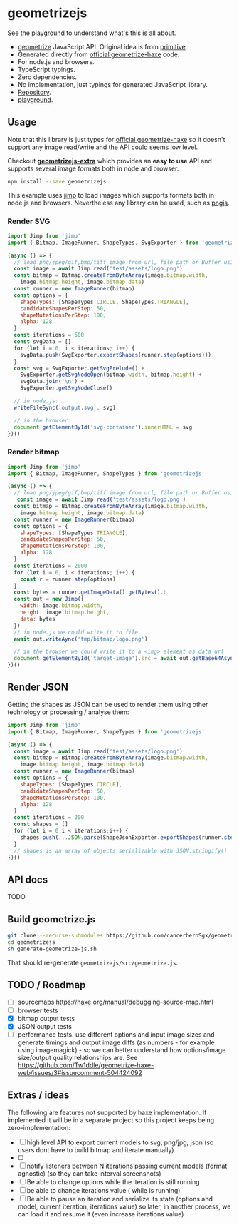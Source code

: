 # geometrizejs

See the [playground](https://cancerberosgx.github.io/demos/geometrizejs-playground/) to understand what's this is all about.

 * [geometrize](https://www.geometrize.co.uk/) JavaScript API. Original idea is from [primitive](https://github.com/fogleman/primitive).
 * Generated directly from [official geometrize-haxe](https://github.com/Tw1ddle/geometrize-haxe) code.
 * For node.js and browsers.
 * TypeScript typings.
 * Zero dependencies.
 * No implementation, just typings for generated JavaScript library.
 * [Repository](https://github.com/cancerberoSgx/geometrizejs).
 * [playground](https://cancerberosgx.github.io/demos/geometrizejs-playground/).
 
## Usage

Note that this library is just types for [official geometrize-haxe](https://github.com/Tw1ddle/geometrize-haxe) so it doesn't support any image read/write and the API could seems low level. 

Checkout **[geometrizejs-extra](https://github.com/cancerberoSgx/geometrizejs/tree/master/geometrizejs-extra)** which provides an **easy to use** API and supports several image formats both in node and browser. 

```sh
npm install --save geometrizejs
```

This example uses [jimp](TODO) to load images which supports formats both in node.js and browsers. Nevertheless any library can be used, such as [pngjs](TODO).

### Render SVG

```js
import Jimp from 'jimp'
import { Bitmap, ImageRunner, ShapeTypes, SvgExporter } from 'geometrizejs'

(async () => {
  // load png/jpeg/gif,bmp/tiff image from url, file path or Buffer using jimp:
  const image = await Jimp.read('test/assets/logo.png')
  const bitmap = Bitmap.createFromByteArray(image.bitmap.width, 
    image.bitmap.height, image.bitmap.data)
  const runner = new ImageRunner(bitmap)
  const options = {
    shapeTypes: [ShapeTypes.CIRCLE, ShapeTypes.TRIANGLE],
    candidateShapesPerStep: 50,
    shapeMutationsPerStep: 100,
    alpha: 128
  }
  const iterations = 500
  const svgData = []
  for (let i = 0; i < iterations; i++) {
    svgData.push(SvgExporter.exportShapes(runner.step(options)))
  }
  const svg = SvgExporter.getSvgPrelude() + 
    SvgExporter.getSvgNodeOpen(bitmap.width, bitmap.height) + 
    svgData.join('\n') + 
    SvgExporter.getSvgNodeClose()

  // in node.js:
  writeFileSync('output.svg', svg)

  // in the browser:
  document.getElementById('svg-container').innerHTML = svg
})()
```

### Render bitmap

```js
import Jimp from 'jimp'
import { Bitmap, ImageRunner, ShapeTypes } from 'geometrizejs'

(async () => {
  // load png/jpeg/gif,bmp/tiff image from url, file path or Buffer using jimp:
   const image = await Jimp.read('test/assets/logo.png')
  const bitmap = Bitmap.createFromByteArray(image.bitmap.width, 
    image.bitmap.height, image.bitmap.data)
  const runner = new ImageRunner(bitmap)
  const options = {
    shapeTypes: [ShapeTypes.TRIANGLE],
    candidateShapesPerStep: 50,
    shapeMutationsPerStep: 100,
    alpha: 128
  }
  const iterations = 2000
  for (let i = 0; i < iterations; i++) {
    const r = runner.step(options)
  }
  const bytes = runner.getImageData().getBytes().b
  const out = new Jimp({ 
    width: image.bitmap.width, 
    height: image.bitmap.height,
    data: bytes
  })
  // in node.js we could write it to file
  await out.writeAync('tmp/bitmap/logo.png')

  // in the browser we could write it to a <img> element as data url
  document.getElementById('target-image').src = await out.getBase64Async()
})()
```

## Render JSON

Getting the shapes as JSON can be used to render them using other technology or processing / analyse them:

```js
import Jimp from 'jimp'
import { Bitmap, ImageRunner, ShapeTypes } from 'geometrizejs'

(async () => {
  const image = await Jimp.read('test/assets/logo.png')
  const bitmap = Bitmap.createFromByteArray(image.bitmap.width, 
    image.bitmap.height, image.bitmap.data)
  const runner = new ImageRunner(bitmap)
  const options = {
    shapeTypes: [ShapeTypes.CIRCLE],
    candidateShapesPerStep: 50,
    shapeMutationsPerStep: 100,
    alpha: 128
  }
  const iterations = 200
  const shapes = []
  for (let i = 0;i < iterations;i++) {
    shapes.push(...JSON.parse(ShapeJsonExporter.exportShapes(runner.step(options))))
  }
  // shapes is an array of objects serializable with JSON.stringify() 
})()
```

## API docs

TODO

## Build geometrize.js

```sh
git clone --recurse-submodules https://github.com/cancerberoSgx/geometrizejs.git
cd geometrizejs
sh generate-geometrize-js.sh
```

That should re-generate `geometrizejs/src/geometrize.js`.

## TODO / Roadmap

- [ ] sourcemaps https://haxe.org/manual/debugging-source-map.html
- [ ] browser tests
- [x] bitmap output tests
- [x] JSON output tests
- [ ] performance tests. use different options and input image sizes and generate timings and output image diffs (as numbers - for example using imagemagick) - so we can better understand how options/image size/output quality relationships are. See https://github.com/Tw1ddle/geometrize-haxe-web/issues/3#issuecomment-504424092

## Extras / ideas 

The following are features not supported by haxe implementation. If implemented it will be in a separate project so this project keeps being zero-implementation:

- [ ] high level API to export current models to svg, png/jpg, json (so users dont have to build bitmap and iterate manually)
- [ ]
- [ ] notify listeners between N iterations passing current models  (format agnostic) (so they can take interval screenshots)
- [ ] Be able to change options while the iteration is still running
- [ ] be able to change iterations value ( while is running)
- [ ] Be able to pause an iteration and serialize its state (options and model, current iteration, iterations value) so later, in another process, we can load it and resume it (even increase iterations value)